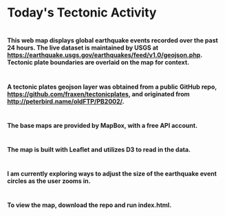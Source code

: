 # Today's Tectonic Activity
#
#### This web map displays global earthquake events recorded over the past 24 hours. The live dataset is maintained by USGS at https://earthquake.usgs.gov/earthquakes/feed/v1.0/geojson.php. Tectonic plate boundaries are overlaid on the map for context. 
#
#### A tectonic plates geojson layer was obtained from a public GitHub repo, https://github.com/fraxen/tectonicplates, and originated from http://peterbird.name/oldFTP/PB2002/.
#
#### The base maps are provided by MapBox, with a free API account.
#
#### The map is built with Leaflet and utilizes D3 to read in the data.
#
#### I am currently exploring ways to adjust the size of the earthquake event circles as the user zooms in.
#
#### To view the map, download the repo and run index.html.
